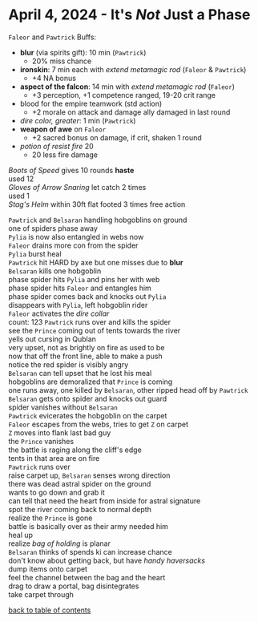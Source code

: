 # April 4, 2024 - It's _Not_ Just a Phase

`Faleor` and `Pawtrick` Buffs:
- **blur** (via spirits gift): 10 min (`Pawtrick`)
    - 20% miss chance
- **ironskin**: 7 min each with _extend metamagic rod_ (`Faleor` & `Pawtrick`)
    - +4 NA bonus
- **aspect of the falcon**: 14 min with _extend metamagic rod_ (`Faleor`)
    - +3 perception, +1 competence ranged, 19-20 crit range
- blood for the empire teamwork (std action)
    - +2 morale on attack and damage ally damaged in last round
- _dire color, greater_: 1 min (`Pawtrick`)
- **weapon of awe** on `Faleor`
    - +2 sacred bonus on damage, if crit, shaken 1 round
- _potion of resist fire_ 20
    - 20 less fire damage

_Boots of Speed_ gives 10 rounds **haste**  
used 12  
_Gloves of Arrow Snaring_ let catch 2 times  
used 1  
_Stag's Helm_ within 30ft flat footed 3 times free action  

`Pawtrick` and `Belsaran` handling hobgoblins on ground  
one of spiders phase away  
`Pylia` is now also entangled in webs now  
`Faleor` drains more con from the spider  
`Pylia` burst heal  
`Pawtrick` hit HARD by axe but one misses due to **blur**  
`Belsaran` kills one hobgoblin  
phase spider hits `Pylia` and pins her with web  
phase spider hits `Faleor` and entangles him  
phase spider comes back and knocks out `Pylia`  
disappears with `Pylia`, left hobgoblin rider  
`Faleor` activates the _dire collar_  
count: 123
`Pawtrick` runs over and kills the spider  
see the `Prince` coming out of tents towards the river  
yells out cursing in Qublan  
very upset, not as brightly on fire as used to be  
now that off the front line, able to make a push  
notice the red spider is visibly angry  
`Belsaran` can tell upset that he lost his meal  
hobgoblins are demoralized that `Prince` is coming    
one runs away, one killed by `Belsaran`, other ripped head off by `Pawtrick`  
`Belsaran` gets onto spider and knocks out guard  
spider vanishes without `Belsaran`  
`Pawtrick` evicerates the hobgoblin on the carpet  
`Faleor` escapes from the webs, tries to get `Z` on carpet    
`Z` moves into flank last bad guy  
the `Prince` vanishes  
the battle is raging along the cliff's edge  
tents in that area are on fire  
`Pawtrick` runs over  
raise carpet up, `Belsaran` senses wrong direction  
there was dead astral spider on the ground  
wants to go down and grab it  
can tell that need the heart from inside for astral signature  
spot the river coming back to normal depth  
realize the `Prince` is gone  
battle is basically over as their army needed him  
heal up  
realize _bag of holding_ is planar  
`Belsaran` thinks of spends ki can increase chance  
don't know about getting back, but have _handy haversacks_  
dump items onto carpet  
feel the channel between the bag and the heart  
drag to draw a portal, bag disintegrates  
take carpet through  



[back to table of contents](/sessions/README.md)
